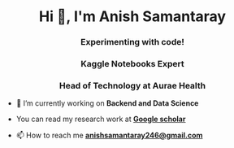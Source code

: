 <h1 align="center">Hi 👋, I'm Anish Samantaray</h1>
<h3 align="center">Experimenting with code!</h3>
<h3 align="center"> Kaggle Notebooks Expert </h3>
<h3 align="center"> Head of Technology at Aurae Health</h3>

- 🔭 I’m currently working on **Backend and Data Science**

-  You can read my research work at  <a href="https://scholar.google.com/citations?user=DjzUICUAAAAJ&hl=en"> **Google scholar** </a>

- 📫 How to reach me **anishsamantaray246@gmail.com**



